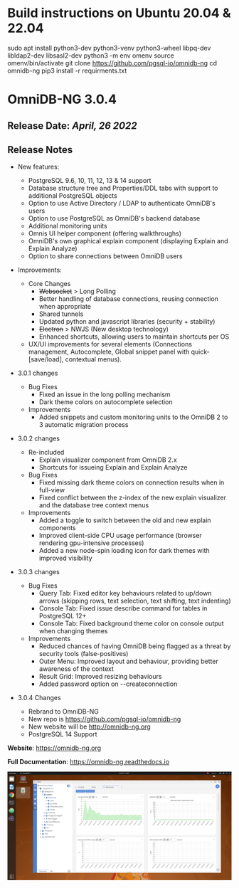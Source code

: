 

# Build instructions on Ubuntu 20.04 & 22.04

sudo apt install python3-dev python3-venv python3-wheel libpq-dev libldap2-dev libsasl2-dev
python3 -m env omenv
source omenv/bin/activate
git clone https://github.com/pgsql-io/omnidb-ng
cd omnidb-ng
pip3 install -r requirments.txt


# OmniDB-NG 3.0.4

## Release Date: *April, 26 2022*

## Release Notes

- New features:
  - PostgreSQL 9.6, 10, 11, 12, 13 & 14 support
  - Database structure tree and Properties/DDL tabs with support to additional PostgreSQL objects
  - Option to use Active Directory / LDAP to authenticate OmniDB's users
  - Option to use PostgreSQL as OmniDB's backend database
  - Additional monitoring units
  - Omnis UI helper component (offering walkthroughs)
  - OmniDB's own graphical explain component (displaying Explain and Explain Analyze)
  - Option to share connections between OmniDB users


- Improvements:
  - Core Changes
    - ~~Websocket~~ > Long Polling
    - Better handling of database connections, reusing connection when appropriate
    - Shared tunnels
    - Updated python and javascript libraries (security + stability)
    - ~~Electron~~ > NWJS (New desktop technology)
    - Enhanced shortcuts, allowing users to maintain shortcuts per OS
  - UX/UI improvements for several elements (Connections management, Autocomplete, Global snippet panel with quick-[save/load], contextual menus).

- 3.0.1 changes
  - Bug Fixes
    - Fixed an issue in the long polling mechanism
    - Dark theme colors on autocomplete selection
  - Improvements
    - Added snippets and custom monitoring units to the OmniDB 2 to 3 automatic migration process

- 3.0.2 changes
  - Re-included
    - Explain visualizer component from OmniDB 2.x
    - Shortcuts for issueing Explain and Explain Analyze
  - Bug Fixes
    - Fixed missing dark theme colors on connection results when in full-view
    - Fixed conflict between the z-index of the new explain visualizer and the database tree context menus
  - Improvements
    - Added a toggle to switch between the old and new explain components
    - Improved client-side CPU usage performance (browser rendering gpu-intensive processes)
    - Added a new node-spin loading icon for dark themes with improved visibility

- 3.0.3 changes
  - Bug Fixes
    - Query Tab: Fixed editor key behaviours related to up/down arrows (skipping rows, text selection, text shifting, text indenting)
    - Console Tab: Fixed issue describe command for tables in PostgreSQL 12+
    - Console Tab: Fixed background theme color on console output when changing themes
  - Improvements
    - Reduced chances of having OmniDB being flagged as a threat by security tools (false-positives)
    - Outer Menu: Improved layout and behaviour, providing better awareness of the context
    - Result Grid: Improved resizing behaviours
    - Added password option on --createconnection

- 3.0.4 Changes
  - Rebrand to OmniDB-NG
  - New repo is https://github.com/pgsql-io/omnidb-ng
  - New website will be http://omnidb-ng.org
  - PostgreSQL 14 Support



**Website**: https://omnidb-ng.org

**Full Documentation**: https://omnidb-ng.readthedocs.io

![](https://raw.githubusercontent.com/OmniDB/doc/master/img/omnidb_3/dashboard.png)

